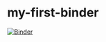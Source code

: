 # my-first-binder
[![Binder](https://mybinder.org/badge_logo.svg)](https://mybinder.org/v2/gh/YaminiMLokande/my-first-binder.git/HEAD)
